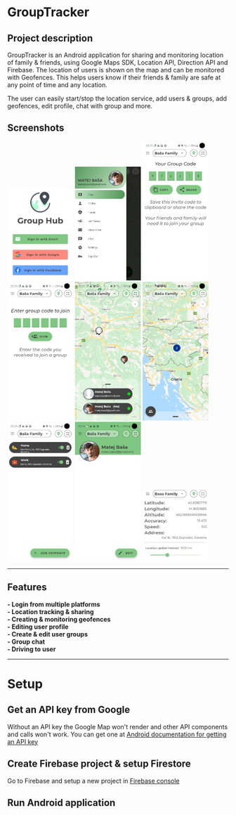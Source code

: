 # GroupTracker

## Project description
GroupTracker is an Android application for sharing and monitoring location of family & friends, using Google Maps SDK, Location API, Direction API and Firebase. The location of users is shown on the map and can be monitored with Geofences. This helps users know if their friends & family are safe at any point of time and any location.

The user can easily start/stop the location service, add users & groups, add geofences, edit profile, chat with group and more.

## Screenshots
<p float="left">
  <img src="/images/AuthActivity.jpg" width="150"/>
  <img src="/images/DrawerMenu.jpg" width="150"/>
  <img src="/images/groupCode.jpg" width="150"/>
  <img src="/images/joinGroup.jpg" width="150"/>
  <img src="/images/mapsActivity9.jpg" width="150"/>
  <img src="/images/mapsActivity11.jpg" width="150"/>
  <img src="/images/placesActivity.jpg" width="150"/>
  <img src="/images/profileActivity2.jpg" width="150"/>
  <img src="/images/testiranje1.jpg" width="150"/>
</p>

<hr>

## Features
<b> - Login from multiple platforms </b><br>
<b> - Location tracking & sharing </b><br>
<b> - Creating & monitoring geofences </b><br>
<b> - Editing user profile </b><br>
<b> - Create & edit user groups </b><br>
<b> - Group chat </b><br>
<b> - Driving to user </b><br>

<hr>

# Setup
## Get an API key from Google
Without an API key the Google Map won't render and other API components and calls won't work. You can get one at <a href="https://developers.google.com/maps/documentation/android-sdk/get-api-key">Android documentation for getting an API key</a>
## Create Firebase project & setup Firestore
Go to Firebase and setup a new project in <a href="https://console.firebase.google.com/u/0/">Firebase console</a>
## Run Android application






